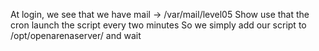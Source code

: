 At login, we see that we have mail -> /var/mail/level05
Show use that the cron launch the script every two minutes
So we simply add our script to /opt/openarenaserver/ and wait
